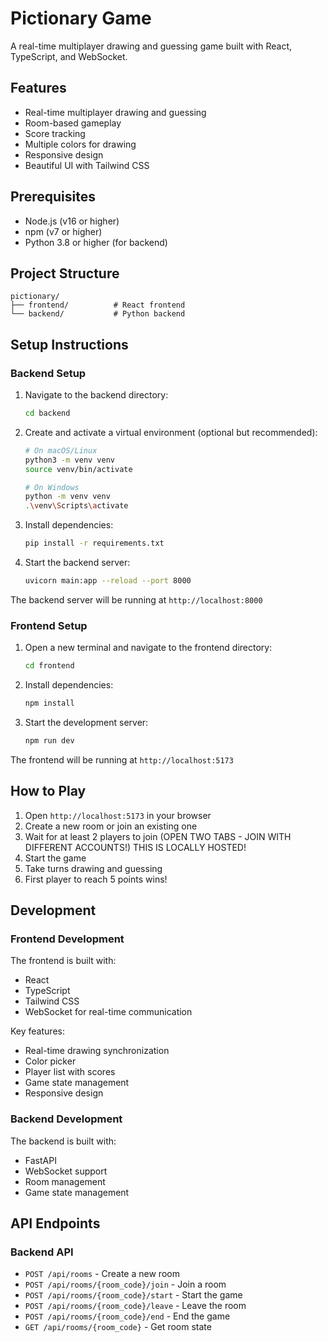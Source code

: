 # Pictionary Game

A real-time multiplayer drawing and guessing game built with React, TypeScript, and WebSocket.

## Features

- Real-time multiplayer drawing and guessing
- Room-based gameplay
- Score tracking
- Multiple colors for drawing
- Responsive design
- Beautiful UI with Tailwind CSS

## Prerequisites

- Node.js (v16 or higher)
- npm (v7 or higher)
- Python 3.8 or higher (for backend)

## Project Structure

```
pictionary/
├── frontend/          # React frontend
└── backend/           # Python backend
```

## Setup Instructions

### Backend Setup

1. Navigate to the backend directory:

   ```bash
   cd backend
   ```

2. Create and activate a virtual environment (optional but recommended):

   ```bash
   # On macOS/Linux
   python3 -m venv venv
   source venv/bin/activate

   # On Windows
   python -m venv venv
   .\venv\Scripts\activate
   ```

3. Install dependencies:

   ```bash
   pip install -r requirements.txt
   ```

4. Start the backend server:
   ```bash
   uvicorn main:app --reload --port 8000
   ```

The backend server will be running at `http://localhost:8000`

### Frontend Setup

1. Open a new terminal and navigate to the frontend directory:

   ```bash
   cd frontend
   ```

2. Install dependencies:

   ```bash
   npm install
   ```

3. Start the development server:
   ```bash
   npm run dev
   ```

The frontend will be running at `http://localhost:5173`

## How to Play

1. Open `http://localhost:5173` in your browser
2. Create a new room or join an existing one
3. Wait for at least 2 players to join (OPEN TWO TABS - JOIN WITH DIFFERENT ACCOUNTS!) THIS IS LOCALLY HOSTED!
4. Start the game
5. Take turns drawing and guessing
6. First player to reach 5 points wins!

## Development

### Frontend Development

The frontend is built with:

- React
- TypeScript
- Tailwind CSS
- WebSocket for real-time communication

Key features:

- Real-time drawing synchronization
- Color picker
- Player list with scores
- Game state management
- Responsive design

### Backend Development

The backend is built with:

- FastAPI
- WebSocket support
- Room management
- Game state management

## API Endpoints

### Backend API

- `POST /api/rooms` - Create a new room
- `POST /api/rooms/{room_code}/join` - Join a room
- `POST /api/rooms/{room_code}/start` - Start the game
- `POST /api/rooms/{room_code}/leave` - Leave the room
- `POST /api/rooms/{room_code}/end` - End the game
- `GET /api/rooms/{room_code}` - Get room state
